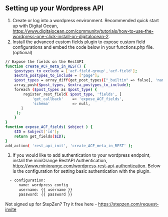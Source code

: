 ## Setting up your Wordpress API

1. Create or log into a wordpress environment.  Recommended quick start up with Digital Ocean, https://www.digitalocean.com/community/tutorials/how-to-use-the-wordpress-one-click-install-on-digitalocean-2.
2. Install the advanced custom fields plugin to expose custom field configurations and embed the code below in your functions.php file. (optional)
```bash
// Expose the fields on the RestAPI
function create_ACF_meta_in_REST() {
    $postypes_to_exclude = ['acf-field-group','acf-field'];
    $extra_postypes_to_include = ["page"];
    $post_types = array_diff(get_post_types(["_builtin" => false], 'names'),$postypes_to_exclude);
    array_push($post_types, $extra_postypes_to_include);
    foreach ($post_types as $post_type) {
        register_rest_field( $post_type, 'fields', [
            'get_callback'    => 'expose_ACF_fields',
            'schema'          => null,
       ]
     );
    }
}
function expose_ACF_fields( $object ) {
    $ID = $object['id'];
    return get_fields($ID);
}
add_action( 'rest_api_init', 'create_ACF_meta_in_REST' );
```
3. If you would like to add authentication to your wordpress endpoint, install the miniOrange RestAPI Authentication, https://www.miniorange.com/wordpress-rest-api-authentication.  Below is the configuration for setting basic authentication with the plugin.
```bash
  - configuration:
      name: wordpress_config
      username: {{ username }}
      password: {{ password }}
```

Not signed up for StepZen? Try it free here - https://stepzen.com/request-invite
